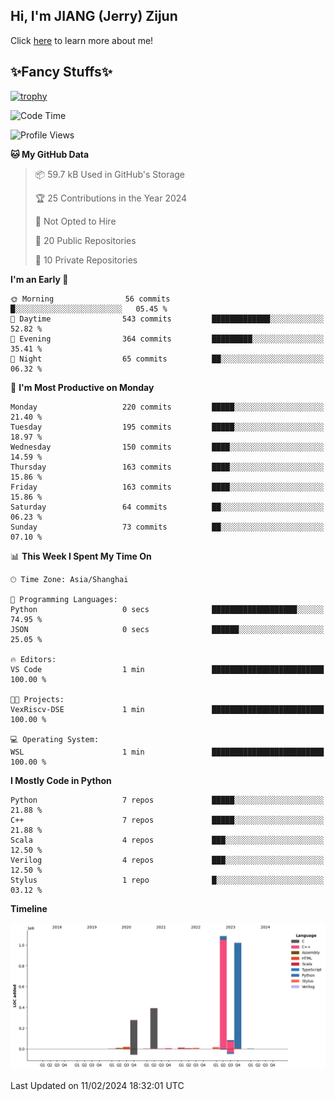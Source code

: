 ## Hi, I'm JIANG (Jerry) Zijun

Click [here](https://jzjerry.github.io/about/) to learn more about me!

## ✨Fancy Stuffs✨
[![trophy](https://github-profile-trophy.vercel.app/?username=jzjerry&theme=onedark)](https://github.com/ryo-ma/github-profile-trophy)
<!--START_SECTION:waka-->
![Code Time](http://img.shields.io/badge/Code%20Time-249%20hrs-blue)

![Profile Views](http://img.shields.io/badge/Profile%20Views-0-blue)

**🐱 My GitHub Data** 

> 📦 59.7 kB Used in GitHub's Storage 
 > 
> 🏆 25 Contributions in the Year 2024
 > 
> 🚫 Not Opted to Hire
 > 
> 📜 20 Public Repositories 
 > 
> 🔑 10 Private Repositories 
 > 
**I'm an Early 🐤** 

```text
🌞 Morning                56 commits          █░░░░░░░░░░░░░░░░░░░░░░░░   05.45 % 
🌆 Daytime                543 commits         █████████████░░░░░░░░░░░░   52.82 % 
🌃 Evening                364 commits         █████████░░░░░░░░░░░░░░░░   35.41 % 
🌙 Night                  65 commits          ██░░░░░░░░░░░░░░░░░░░░░░░   06.32 % 
```
📅 **I'm Most Productive on Monday** 

```text
Monday                   220 commits         █████░░░░░░░░░░░░░░░░░░░░   21.40 % 
Tuesday                  195 commits         █████░░░░░░░░░░░░░░░░░░░░   18.97 % 
Wednesday                150 commits         ████░░░░░░░░░░░░░░░░░░░░░   14.59 % 
Thursday                 163 commits         ████░░░░░░░░░░░░░░░░░░░░░   15.86 % 
Friday                   163 commits         ████░░░░░░░░░░░░░░░░░░░░░   15.86 % 
Saturday                 64 commits          ██░░░░░░░░░░░░░░░░░░░░░░░   06.23 % 
Sunday                   73 commits          ██░░░░░░░░░░░░░░░░░░░░░░░   07.10 % 
```


📊 **This Week I Spent My Time On** 

```text
🕑︎ Time Zone: Asia/Shanghai

💬 Programming Languages: 
Python                   0 secs              ███████████████████░░░░░░   74.95 % 
JSON                     0 secs              ██████░░░░░░░░░░░░░░░░░░░   25.05 % 

🔥 Editors: 
VS Code                  1 min               █████████████████████████   100.00 % 

🐱‍💻 Projects: 
VexRiscv-DSE             1 min               █████████████████████████   100.00 % 

💻 Operating System: 
WSL                      1 min               █████████████████████████   100.00 % 
```

**I Mostly Code in Python** 

```text
Python                   7 repos             █████░░░░░░░░░░░░░░░░░░░░   21.88 % 
C++                      7 repos             █████░░░░░░░░░░░░░░░░░░░░   21.88 % 
Scala                    4 repos             ███░░░░░░░░░░░░░░░░░░░░░░   12.50 % 
Verilog                  4 repos             ███░░░░░░░░░░░░░░░░░░░░░░   12.50 % 
Stylus                   1 repo              █░░░░░░░░░░░░░░░░░░░░░░░░   03.12 % 
```



**Timeline**

![Lines of Code chart](https://raw.githubusercontent.com/Jzjerry/Jzjerry/main/assets/bar_graph.png)


 Last Updated on 11/02/2024 18:32:01 UTC
<!--END_SECTION:waka-->
